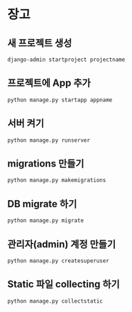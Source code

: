# 장고

## 새 프로젝트 생성

    django-admin startproject projectname

## 프로젝트에 App 추가

    python manage.py startapp appname

## 서버 켜기

    python manage.py runserver

## migrations 만들기

    python manage.py makemigrations

## DB migrate 하기

    python manage.py migrate

## 관리자(admin) 계정 만들기

    python manage.py createsuperuser

## Static 파일 collecting 하기

    python manage.py collectstatic